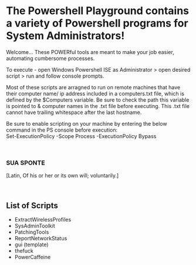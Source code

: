 # The Powershell Playground contains a variety of Powershell programs for System Administrators!

Welcome...
These POWERful tools are meant to make your job easier, automating cumbersome processes.


To execute - open Windows Powershell ISE as Administrator > open desired script > run and follow console prompts.


Most of these scripts are arragned to run on remote machines that have their computer name/ ip address included in a computers.txt file, which is defined by the $Computers variable. Be sure to check the path this variable is pointed to & computer names in the .txt file before executing. This .txt file cannot have trailing whitespace after the last hostname. 


Be sure to enable scripting on your machine by entering the below command in the PS console before execution: <br/> 
Set-ExecutionPolicy -Scope Process -ExecutionPolicy Bypass


<br/>

### SUA SPONTE

[Latin, Of his or her or its own will; voluntarily.]

<br/>

## List of Scripts

- ExtractWirelessProfiles
- SysAdminToolkit
- PatchingTools
- ReportNetworkStatus
- gui (template)
- thefuck
- PowerCaffeine
